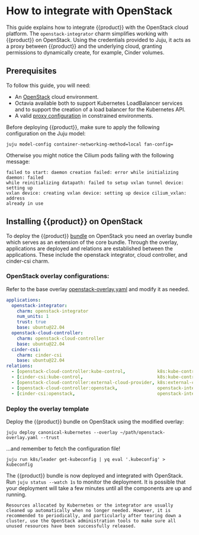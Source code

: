 # How to integrate with OpenStack

This guide explains how to integrate {{product}} with the OpenStack cloud
platform. The `openstack-integrator` charm simplifies working with {{product}}
on OpenStack. Using the credentials provided to Juju, it acts as a proxy between
{{product}} and the underlying cloud, granting permissions to dynamically
create, for example, Cinder volumes.

## Prerequisites

To follow this guide, you will need:

- An [OpenStack][openstack] cloud environment.
- Octavia available both to support Kubernetes LoadBalancer services and to
  support the creation of a load balancer for the Kubernetes API.
- A valid [proxy configuration][proxy] in constrained environments.

Before deploying {{product}}, make sure to apply the following
configuration on the Juju model:

```
juju model-config container-networking-method=local fan-config=
```

Otherwise you might notice the Cilium pods failing with the following message:

```
failed to start: daemon creation failed: error while initializing daemon: failed 
while reinitializing datapath: failed to setup vxlan tunnel device: setting up 
vxlan device: creating vxlan device: setting up device cilium_vxlan: address 
already in use
```

## Installing {{product}} on OpenStack

To deploy the {{product}} [bundle][bundle] on OpenStack you need an overlay
bundle which serves as an extension of the core bundle. Through the overlay,
applications are deployed and relations are established between the
applications. These include the openstack integrator, cloud
controller, and cinder-csi charm.

### OpenStack overlay configurations:

Refer to the base overlay [openstack-overlay.yaml][openstack-overlay] and
modify it as needed.

```yaml
applications:
  openstack-integrator:
    charm: openstack-integrator
    num_units: 1
    trust: true
    base: ubuntu@22.04
  openstack-cloud-controller:
    charm: openstack-cloud-controller
    base: ubuntu@22.04
  cinder-csi:
    charm: cinder-csi
    base: ubuntu@22.04
relations:
  - [openstack-cloud-controller:kube-control,            k8s:kube-control]
  - [cinder-csi:kube-control,                            k8s:kube-control]
  - [openstack-cloud-controller:external-cloud-provider, k8s:external-cloud-provider]
  - [openstack-cloud-controller:openstack,               openstack-integrator:clients]
  - [cinder-csi:openstack,                               openstack-integrator:clients]
```

### Deploy the overlay template

Deploy the {{product}} bundle on OpenStack using the modified overlay:

```
juju deploy canonical-kubernetes --overlay ~/path/openstack-overlay.yaml --trust
```

...and remember to fetch the configuration file!

```
juju run k8s/leader get-kubeconfig | yq eval '.kubeconfig' > kubeconfig
```

The {{product}} bundle is now deployed and integrated with OpenStack. Run
`juju status --watch 1s` to monitor the deployment. It is possible that your
deployment will take a few minutes until all the components are up and running.

```{note}
Resources allocated by Kubernetes or the integrator are usually cleaned up automatically when no longer needed. However, it is recommended to periodically, and particularly after tearing down a cluster, use the OpenStack administration tools to make sure all unused resources have been successfully released.
```

<!-- LINKS -->
[openstack]: https://www.openstack.org/
[proxy]: /charm/howto/proxy
[bundle]: https://github.com/canonical/k8s-bundles/blob/main/main/bundle.yaml
[openstack-overlay]: https://github.com/canonical/k8s-bundles/blob/main/overlays/openstack.yaml
